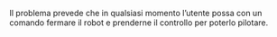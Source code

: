 Il problema prevede che in qualsiasi momento l’utente possa con un comando fermare il robot e prenderne il controllo per poterlo pilotare. 
